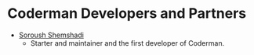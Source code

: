 # Coderman Developers and Partners

- [Soroush Shemshadi](https://github.com/shuoros)
    - Starter and maintainer and the first developer of Coderman.
